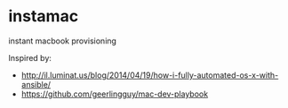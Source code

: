 instamac
========

instant macbook provisioning  

Inspired by:  
* http://il.luminat.us/blog/2014/04/19/how-i-fully-automated-os-x-with-ansible/  
* https://github.com/geerlingguy/mac-dev-playbook  
